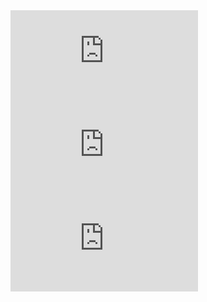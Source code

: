<iframe src="https://pavly-gerges.github.io/pavly-gerges/lib/header.html" style="border: none; margin: 0; padding: 0;">
</iframe>

<iframe src="https://pavly-gerges.github.io/pavly-gerges/index.html" style="border: none; margin: 0; padding: 0;">
</iframe>

<iframe src="https://pavly-gerges.github.io/pavly-gerges/lib/footer.html" style="border: none; margin: 0; padding: 0;">

</iframe>

